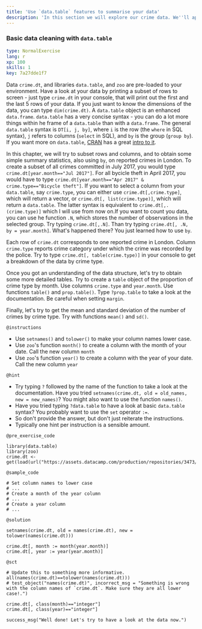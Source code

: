 ```yaml
---
title: 'Use `data.table` features to summarise your data'
description: 'In this section we will explore our crime data. We''ll apply a few useful functionalities from `data.table`. We''ll also try to derive some basic summary stats using `data.table`''s power. Hold on to your hat! `crime.dt` is our basic data. Let''s find out what it''s about. We''ll be using libraries `data.table` and `zoo`. They have been pre-loaded to your environment.'
---
```


### Basic data cleaning with `data.table`

```yaml
type: NormalExercise 
lang: r
xp: 100 
skills: 1
key: 7a27dde1f7   
```

Data `crime.dt`, and libraries `data.table`, and `zoo` are pre-loaded to your environment. Have a look at your data by printing a subset of rows to screen - just type `crime.dt` in your console, that will print out the first and the last 5 rows of your data. If you just want to know  the dimensions of the data, you can type `dim(crime.dt)`. A `data.table` object is an enhanced `data.frame`. `data.table` has a very concise syntax - you can do a lot more things within he frame of a `data.table` than with a `data.frame`. The general `data.table` syntax is `DT[i, j, by]`, where `i` is the row (the `where` in SQL syntax), `j` refers to columns (`select` in SQL), and `by` is the group (`group by`). If you want more on `data.table`, [CRAN](https://cran.r-project.org/) has a great [intro to it](https://cran.r-project.org/web/packages/data.table/vignettes/datatable-intro.html).

In this chapter, we will try to subset rows and columns, and to obtain some simple summary statistics, also using `by`, on reported crimes in London. To create a subset of all crimes committed in July 2017, you would type `crime.dt[year.month=="Jul 2017"]`. For all bycicle theft in April 2017, you would have to type `crime.dt[year.month=="Apr 2017" & crime.type=="Bicycle theft"]`. If you want to select a column from your `data.table`, say `crime.type`, you can either use `crime.dt[,crime.type]`, which will return a vector, or `crime.dt[, list(crime.type)]`, which will return a `data.table`. The latter syntax is equivalent to `crime.dt[,.(crime.type)]` which I will use from now on.If you want to count you data, you can use he function `.N`, which stores the number of observations in the selected group. Try typing `crime.dt[,.N]`. Than try typing `crime.dt[, .N, by = year.month]`. What's happened there? You just learned how to use `by`.

Each row of `crime.dt` corresponds to one reported crime in London. Column `crime.type` reports crime category under which the crime was recorded by the police. Try to type `crime.dt[, table(crime.type)]` in your console to get a breakdown of the data by crime type.

Once you got an understanding of the data structure, let's try to obtain some more detailed tables. Try to create a `table` object of the proportion of crime type by month. Use columns `crime.type` and `year.month`. Use functions `table()` and `prop.table()`. Type `?prop.table` to take a look at the documentation. Be careful when setting `margin`.

Finally, let's try to get the mean and standard deviation of the number of crimes by crime type. Try with functions `mean()` and `sd()`. 

`@instructions`
- Use `setnames()` and `tolower()` to make your column names lower case.
- Use `zoo`'s function `month()` to create a column with the month of your date. Call the new column `month`
- Use `zoo`'s function `year()` to create a column with the year of your date. Call the new column `year`

`@hint`
- Try typing `?` followed by the name of the function to take a look at the documentation. Have you tried `setnames(crime.dt, old = old_names, new = new_names)`? You might also want to use the function `names()`.
- Have you tried typing `?data.table` to have a look at basic `data.table` syntax? You probably want to use the `set` operator `:=`.
- So don't provide the answer, but don't just reiterate the instructions.
- Typically one hint per instruction is a sensible amount.

`@pre_exercise_code`

```{r}
library(data.table)
library(zoo)
crime.dt <- get(load(url("https://assets.datacamp.com/production/repositories/3473/datasets/fb814fc6f7bf21aade47c3352ebaadfbc5d80985/crime_dt_wide.rda")))
```


`@sample_code`

```{r}
# Set column names to lower case
# ...
# Create a month of the year column
# ...
# Create a year column
# ...
```


`@solution`

```{r}
setnames(crime.dt, old = names(crime.dt), new = tolower(names(crime.dt)))

crime.dt[, month := month(year.month)]
crime.dt[, year := year(year.month)]
```


`@sct`

```{r}
# Update this to something more informative.
all(names(crime.dt)==tolower(names(crime.dt)))
# test_object("names(crime.dt)", incorrect_msg = "Something is wrong with the column names of `crime.dt`. Make sure they are all lower case!.")
       
crime.dt[, class(month)=="integer"]
crime.dt[, class(year)=="integer"]

success_msg("Well done! Let's try to have a look at the data now.")
```
